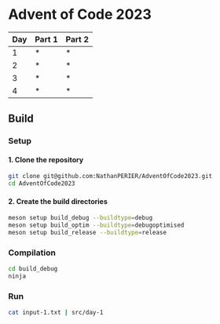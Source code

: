 
# Advent of Code 2023

| Day | Part 1 | Part 2 |
|-----|--------|--------|
| 1   | \*     | \*     | 
| 2   | \*     | \*     | 
| 3   | \*     | \*     | 
| 4   | \*     | \*     | 

## Build

### Setup

#### 1. Clone the repository

```bash
git clone git@github.com:NathanPERIER/AdventOfCode2023.git
cd AdventOfCode2023
```

#### 2. Create the build directories

```bash
meson setup build_debug --buildtype=debug
meson setup build_optim --buildtype=debugoptimised
meson setup build_release --buildtype=release
```

### Compilation

```bash
cd build_debug
ninja
```

### Run

```bash
cat input-1.txt | src/day-1
```

